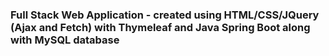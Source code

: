 ### Full Stack Web Application - created using HTML/CSS/JQuery (Ajax and Fetch) with Thymeleaf and Java Spring Boot along with MySQL database
